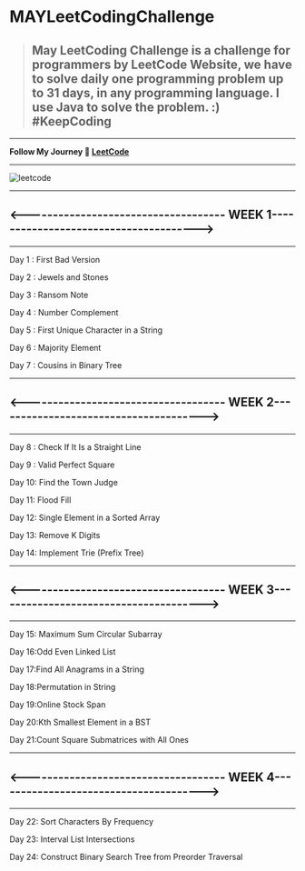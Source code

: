 # MAYLeetCodingChallenge

> ## May LeetCoding Challenge is a challenge for programmers by LeetCode Website, we have to solve daily one programming problem up to 31 days, in any programming language. I use Java to solve the problem. :) #KeepCoding

***

**Follow My Journey 💯 [LeetCode ](https://leetcode.com/prajapatiswati4/)**
***


![leetcode](https://res.cloudinary.com/practicaldev/image/fetch/s--pkV_ojKD--/c_imagga_scale,f_auto,fl_progressive,h_420,q_auto,w_1000/https://dev-to-uploads.s3.amazonaws.com/i/h4ear4i3g4q7r04utgpm.png)

***
## <------------------------------------ WEEK 1-------------------------------------->
***
Day 1 :  First Bad Version

Day 2 :  Jewels and Stones

Day 3 :  Ransom Note

Day 4 :   Number Complement

Day 5 :   First Unique Character in a String

Day 6 :   Majority Element

Day 7 :  Cousins in Binary Tree

***
## <------------------------------------ WEEK 2-------------------------------------->
***

Day 8 : Check If It Is a Straight Line

Day 9 : Valid Perfect Square

Day 10: Find the Town Judge

Day 11: Flood Fill

Day 12: Single Element in a Sorted Array

Day 13: Remove K Digits

Day 14: Implement Trie (Prefix Tree)

***
## <------------------------------------ WEEK 3-------------------------------------->
***

Day 15: Maximum Sum Circular Subarray

Day 16:Odd Even Linked List

Day 17:Find All Anagrams in a String

Day 18:Permutation in String

Day 19:Online Stock Span

Day 20:Kth Smallest Element in a BST

Day 21:Count Square Submatrices with All Ones

***
## <------------------------------------ WEEK 4-------------------------------------->
***

Day 22: Sort Characters By Frequency

Day 23: Interval List Intersections

Day 24: Construct Binary Search Tree from Preorder Traversal







 


